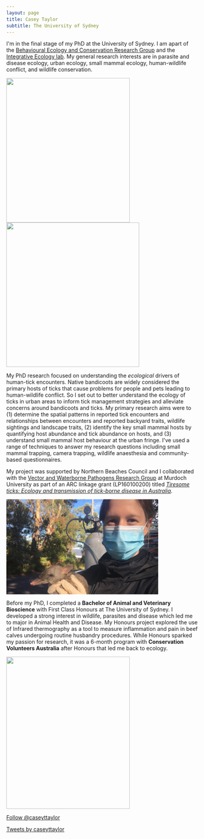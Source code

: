 ```yaml
---
layout: page
title: Casey Taylor
subtitle: The University of Sydney
---
```


I'm in the final stage of my PhD at the University of Sydney. I am apart of the [Behavioural Ecology and Conservation Research Group](https://conservation-behaviour.sydney.edu.au/) and the [Integrative Ecology lab](https://www.sydney.edu.au/science/our-research/research-areas/life-and-environmental-sciences/integrative-ecology-lab.html). My general research interests are in parasite and disease ecology, urban ecology, small mammal ecology, human-wildlife conflict, and wildlife conservation. 

<img src="/images/Me_possum-01.png" width="325" height="380" align="center"> <img src="/images/CT_camtrapping.png" width="350" height="380" align="center"> 

My PhD research focused on understanding the _ecological_ drivers of human-tick encounters. Native bandicoots are widely considered the primary hosts of ticks that cause problems for people and pets leading to human-wildlife conflict. So I set out to better understand the ecology of ticks in urban areas to inform tick management strategies and alleviate concerns around bandicoots and ticks. My primary research aims were to (1) determine the spatial patterns in reported tick encounters and relationships between encounters and reported backyard traits, wildlife sightings and landscape traits, (2) identify the key small mammal hosts by quantifying host abundance and tick abundance on hosts, and (3) understand small mammal host behaviour at the urban fringe. 
I've used a range of techniques to answer my research questions including small mammal trapping, camera trapping, wildlife anaesthesia and community-based questionnaires.

My project was supported by Northern Beaches Council and I collaborated with the [Vector and Waterborne Pathogens Research Group](https://www.murdoch.edu.au/research) at Murdoch University as part of an ARC linkage grant (LP160100200) titled [_Tiresome ticks: Ecology and transmission of tick-borne disease in Australia_](https://www.murdoch.edu.au/news/articles/new-project-aims-to-help-unlock-the-mystery-of-tick-borne-disease). 

 <img src="/images/COVID-holding-bandicoot.JPG" width="400" height="250" align="middle">
 
Before my PhD, I completed a **Bachelor of Animal and Veterinary Bioscience** with First Class Honours at The University of Sydney. I developed a strong interest in wildlife, parasites and disease which led me to major in Animal Health and Disease. My Honours project explored the use of Infrared thermography as a tool to measure inflammation and pain in beef calves undergoing routine husbandry procedures. While Honours sparked my passion for research, it was a 6-month program with **Conservation Volunteers Australia** after Honours that led me back to ecology.

 <img src="/images/CT_termite mound_trop BIO.JPG" width="325" height="400" align="center">

<a href="https://twitter.com/caseyttaylor?ref_src=twsrc%5Etfw" class="twitter-follow-button" data-show-count="false">Follow @caseyttaylor</a><script async src="https://platform.twitter.com/widgets.js" charset="utf-8"></script>

<a class="twitter-timeline" data-width="300" data-height="600" href="https://twitter.com/caseyttaylor?ref_src=twsrc%5Etfw">Tweets by caseyttaylor</a> <script async src="https://platform.twitter.com/widgets.js" charset="utf-8"></script>
